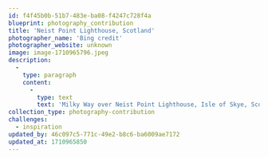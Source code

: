 ```yaml
---
id: f4f45b0b-51b7-483e-ba08-f4247c728f4a
blueprint: photography_contribution
title: 'Neist Point Lighthouse, Scotland'
photographer_name: 'Bing credit'
photographer_website: unknown
image: image-1710965796.jpeg
description:
  -
    type: paragraph
    content:
      -
        type: text
        text: 'Milky Way over Neist Point Lighthouse, Isle of Skye, Scotland'
collection_type: photography-contribution
challenges:
  - inspiration
updated_by: 46c097c5-771c-49e2-b8c6-ba6009ae7172
updated_at: 1710965850
---
```

